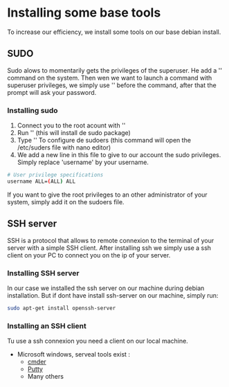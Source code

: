 # Installing some base tools
To increase our efficiency, we install some tools on our base debian install.

## SUDO
Sudo alows to momentarily gets the privileges of the superuser.
He add a '<sudo>' command on the system. Then wen we want to launch a command with superuser privileges, we simply use '<sudo>' before the command, after that the prompt will ask your password.

### Installing sudo
1. Connect you to the root acount with '<su>'
2. Run '<apt-get install sudo>' (this will install de sudo package)
3. Type '<visudo>' To configure de sudoers (this command will open the /etc/suders file with nano editor)
4. We add a new line in this file to give to our account the sudo privileges. Simply replace 'username' by your username.
```bash
# User privilege specifications
username ALL=(ALL) ALL
```
If you want to give the root privileges to an other administrator of your system, simply add it on the sudoers file.

## SSH server
SSH is a protocol that allows to remote connexion to the terminal of your server with a simple SSH client. After installing ssh we simply use a ssh client on your PC to connect you on the ip of your server.

### Installing SSH server
In our case we installed the ssh server on our machine during debian installation. But if dont have install ssh-server on our machine, simply run:
```bash
sudo apt-get install openssh-server
```

### Installing an SSH client
Tu use a ssh connexion you need a client on our local machine.
- Microsoft windows, serveal tools exist :
    - [cmder](http://cmder.net/)
    - [Putty](http://www.putty.org/)
    - Many others